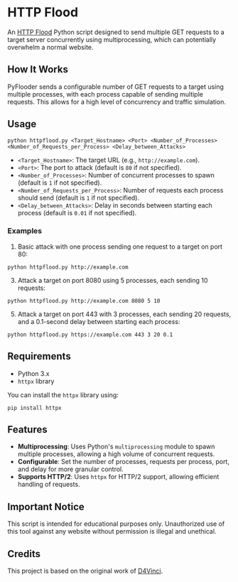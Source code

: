 # HTTP Flood

An [HTTP Flood](https://en.m.wikipedia.org/wiki/HTTP_Flood) Python script designed to send multiple GET requests to a target server concurrently using multiprocessing, which can potentially overwhelm a normal website.

## How It Works

PyFlooder sends a configurable number of GET requests to a target using multiple processes, with each process capable of sending multiple requests. This allows for a high level of concurrency and traffic simulation.

## Usage

```
python httpflood.py <Target_Hostname> <Port> <Number_of_Processes> <Number_of_Requests_per_Process> <Delay_between_Attacks>
```

- `<Target_Hostname>`: The target URL (e.g., `http://example.com`).
- `<Port>`: The port to attack (default is `80` if not specified).
- `<Number_of_Processes>`: Number of concurrent processes to spawn (default is `1` if not specified).
- `<Number_of_Requests_per_Process>`: Number of requests each process should send (default is `1` if not specified).
- `<Delay_between_Attacks>`: Delay in seconds between starting each process (default is `0.01` if not specified).

### Examples

1. Basic attack with one process sending one request to a target on port 80:
    
```
python httpflood.py http://example.com
```
    
3. Attack a target on port 8080 using 5 processes, each sending 10 requests:
    
```
python httpflood.py http://example.com 8080 5 10
```
    
5. Attack a target on port 443 with 3 processes, each sending 20 requests, and a 0.1-second delay between starting each process:

```
python httpflood.py https://example.com 443 3 20 0.1
```
    
## Requirements

- Python 3.x
- `httpx` library

You can install the `httpx` library using:

```
pip install httpx
```

## Features

- **Multiprocessing**: Uses Python's `multiprocessing` module to spawn multiple processes, allowing a high volume of concurrent requests.
- **Configurable**: Set the number of processes, requests per process, port, and delay for more granular control.
- **Supports HTTP/2**: Uses `httpx` for HTTP/2 support, allowing efficient handling of requests.

## Important Notice

This script is intended for educational purposes only. Unauthorized use of this tool against any website without permission is illegal and unethical.

## Credits

This project is based on the original work of [D4Vinci](https://github.com/D4Vinci/PyFlooder).
